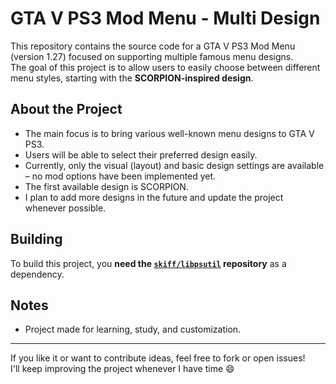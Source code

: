 # GTA V PS3 Mod Menu - Multi Design

This repository contains the source code for a GTA V PS3 Mod Menu (version 1.27) focused on supporting multiple famous menu designs.  
The goal of this project is to allow users to easily choose between different menu styles, starting with the **SCORPION-inspired design**.

## About the Project

- The main focus is to bring various well-known menu designs to GTA V PS3.
- Users will be able to select their preferred design easily.
- Currently, only the visual (layout) and basic design settings are available – no mod options have been implemented yet.
- The first available design is SCORPION.
- I plan to add more designs in the future and update the project whenever possible.

## Building

To build this project, you **need the [`skiff/libpsutil`](https://github.com/skiff/libpsutil/) repository** as a dependency.

## Notes

- Project made for learning, study, and customization.

---

If you like it or want to contribute ideas, feel free to fork or open issues!  
I'll keep improving the project whenever I have time 😄
